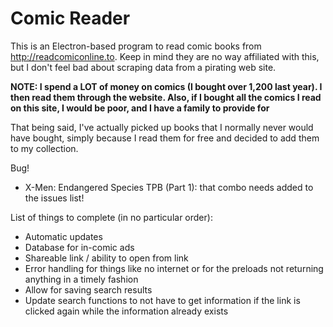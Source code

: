 # Comic Reader

This is an Electron-based program to read comic books from http://readcomiconline.to. Keep in mind they are no way affiliated with this, but I don't feel bad about scraping data from a pirating web site. 

**NOTE: I spend a LOT of money on comics (I bought over 1,200 last year). I then read them through the website. Also, if I bought all the comics I read on this site, I would be poor, and I have a family to provide for**

That being said, I've actually picked up books that I normally never would have bought, simply because I read them for free and decided to add them to my collection.

Bug!
* X-Men: Endangered Species TPB (Part 1): that combo needs added to the issues list!

List of things to complete (in no particular order):
* Automatic updates
* Database for in-comic ads
* Shareable link / ability to open from link
* Error handling for things like no internet or for the preloads not returning anything in a timely fashion
* Allow for saving search results
* Update search functions to not have to get information if the link is clicked again while the information already exists
